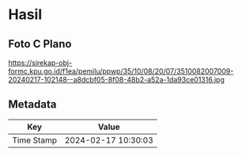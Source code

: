 # Hasil

## Foto C Plano

https://sirekap-obj-formc.kpu.go.id/f1ea/pemilu/ppwp/35/10/08/20/07/3510082007009-20240217-102148--a8dcbf05-8f08-48b2-a52a-1da93ce01316.jpg


## Metadata

| Key        | Value               |
| ---------- | ------------------- |
| Time Stamp | 2024-02-17 10:30:03 |



